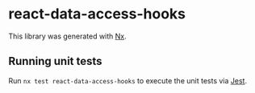 # react-data-access-hooks

This library was generated with [Nx](https://nx.dev).

## Running unit tests

Run `nx test react-data-access-hooks` to execute the unit tests via [Jest](https://jestjs.io).
